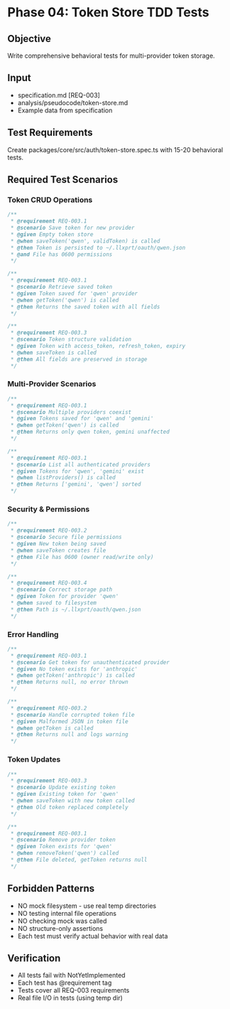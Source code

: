 # Phase 04: Token Store TDD Tests

## Objective
Write comprehensive behavioral tests for multi-provider token storage.

## Input
- specification.md [REQ-003]
- analysis/pseudocode/token-store.md
- Example data from specification

## Test Requirements
Create packages/core/src/auth/token-store.spec.ts with 15-20 behavioral tests.

## Required Test Scenarios

### Token CRUD Operations
```typescript
/**
 * @requirement REQ-003.1
 * @scenario Save token for new provider
 * @given Empty token store
 * @when saveToken('qwen', validToken) is called
 * @then Token is persisted to ~/.llxprt/oauth/qwen.json
 * @and File has 0600 permissions
 */

/**
 * @requirement REQ-003.1
 * @scenario Retrieve saved token
 * @given Token saved for 'qwen' provider
 * @when getToken('qwen') is called
 * @then Returns the saved token with all fields
 */

/**
 * @requirement REQ-003.3
 * @scenario Token structure validation
 * @given Token with access_token, refresh_token, expiry
 * @when saveToken is called
 * @then All fields are preserved in storage
 */
```

### Multi-Provider Scenarios
```typescript
/**
 * @requirement REQ-003.1
 * @scenario Multiple providers coexist
 * @given Tokens saved for 'qwen' and 'gemini'
 * @when getToken('qwen') is called
 * @then Returns only qwen token, gemini unaffected
 */

/**
 * @requirement REQ-003.1
 * @scenario List all authenticated providers
 * @given Tokens for 'qwen', 'gemini' exist
 * @when listProviders() is called
 * @then Returns ['gemini', 'qwen'] sorted
 */
```

### Security & Permissions
```typescript
/**
 * @requirement REQ-003.2
 * @scenario Secure file permissions
 * @given New token being saved
 * @when saveToken creates file
 * @then File has 0600 (owner read/write only)
 */

/**
 * @requirement REQ-003.4
 * @scenario Correct storage path
 * @given Token for provider 'qwen'
 * @when saved to filesystem
 * @then Path is ~/.llxprt/oauth/qwen.json
 */
```

### Error Handling
```typescript
/**
 * @requirement REQ-003.1
 * @scenario Get token for unauthenticated provider
 * @given No token exists for 'anthropic'
 * @when getToken('anthropic') is called
 * @then Returns null, no error thrown
 */

/**
 * @requirement REQ-003.2
 * @scenario Handle corrupted token file
 * @given Malformed JSON in token file
 * @when getToken is called
 * @then Returns null and logs warning
 */
```

### Token Updates
```typescript
/**
 * @requirement REQ-003.3
 * @scenario Update existing token
 * @given Existing token for 'qwen'
 * @when saveToken with new token called
 * @then Old token replaced completely
 */

/**
 * @requirement REQ-003.1
 * @scenario Remove provider token
 * @given Token exists for 'qwen'
 * @when removeToken('qwen') called
 * @then File deleted, getToken returns null
 */
```

## Forbidden Patterns
- NO mock filesystem - use real temp directories
- NO testing internal file operations
- NO checking mock was called
- NO structure-only assertions
- Each test must verify actual behavior with real data

## Verification
- All tests fail with NotYetImplemented
- Each test has @requirement tag
- Tests cover all REQ-003 requirements
- Real file I/O in tests (using temp dir)